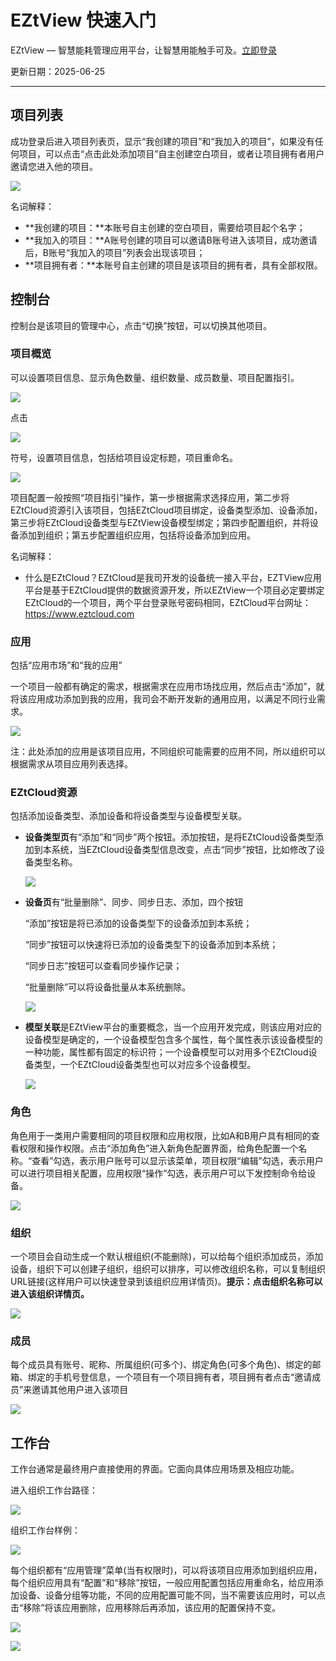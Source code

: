 # EZtView 快速入门

EZtView — 智慧能耗管理应用平台，让智慧用能触手可及。[立即登录](https://www.eztview.com/)

更新日期：2025-06-25

---

## 项目列表

成功登录后进入项目列表页，显示“我创建的项目”和“我加入的项目”，如果没有任何项目，可以点击“点击此处添加项目”自主创建空白项目，或者让项目拥有者用户邀请您进入他的项目。

![](index/image3.png)

名词解释：

- **我创建的项目：**本账号自主创建的空白项目，需要给项目起个名字；
- **我加入的项目：**A账号创建的项目可以邀请B账号进入该项目，成功邀请后，B账号“我加入的项目”列表会出现该项目；
- **项目拥有者：**本账号自主创建的项目是该项目的拥有者，具有全部权限。

## **控制台**

控制台是该项目的管理中心，点击“切换”按钮，可以切换其他项目。

### 项目概览

可以设置项目信息、显示角色数量、组织数量、成员数量、项目配置指引。

![](index/image4.png)

点击

![](index/image5.png)

符号，设置项目信息，包括给项目设定标题，项目重命名。

![](index/image6.png)

项目配置一般按照“项目指引”操作，第一步根据需求选择应用，第二步将EZtCloud资源引入该项目，包括EZtCloud项目绑定，设备类型添加、设备添加，第三步将EZtCloud设备类型与EZtView设备模型绑定；第四步配置组织，并将设备添加到组织；第五步配置组织应用，包括将设备添加到应用。

名词解释：

- 什么是EZtCloud？EZtCloud是我司开发的设备统一接入平台，EZTView应用平台是基于EZtCloud提供的数据资源开发，所以EZtView一个项目必定要绑定EZtCloud的一个项目，两个平台登录账号密码相同，EZtCloud平台网址：https://www.eztcloud.com

### 应用

包括“应用市场”和“我的应用”

一个项目一般都有确定的需求，根据需求在应用市场找应用，然后点击“添加”，就将该应用成功添加到我的应用，我司会不断开发新的通用应用，以满足不同行业需求。

![](index/image7.png)

注：此处添加的应用是该项目应用，不同组织可能需要的应用不同，所以组织可以根据需求从项目应用列表选择。

### EZtCloud资源

包括添加设备类型、添加设备和将设备类型与设备模型关联。

- **设备类型页**有“添加”和“同步”两个按钮。添加按钮，是将EZtCloud设备类型添加到本系统，当EZtCloud设备类型信息改变，点击“同步”按钮，比如修改了设备类型名称。
    
    ![](index/image8.png)
    
- **设备页**有“批量删除”、同步、同步日志、添加，四个按钮
    
    “添加”按钮是将已添加的设备类型下的设备添加到本系统；
    
    “同步”按钮可以快速将已添加的设备类型下的设备添加到本系统；
    
    “同步日志”按钮可以查看同步操作记录；
    
    “批量删除”可以将设备批量从本系统删除。
    
    ![](index/image9.png)
    
- **模型关联**是EZtView平台的重要概念，当一个应用开发完成，则该应用对应的设备模型是确定的，一个设备模型包含多个属性，每个属性表示该设备模型的一种功能，属性都有固定的标识符；一个设备模型可以对用多个EZtCloud设备类型，一个EZtCloud设备类型也可以对应多个设备模型。
    
    ![](index/image10.png)
    

### 角色

角色用于一类用户需要相同的项目权限和应用权限，比如A和B用户具有相同的查看权限和操作权限。点击“添加角色”进入新角色配置界面，给角色配置一个名称。“查看”勾选，表示用户账号可以显示该菜单，项目权限“编辑”勾选，表示用户可以进行项目相关配置，应用权限“操作”勾选，表示用户可以下发控制命令给设备。

![](index/image11.png)

### 组织

一个项目会自动生成一个默认根组织(不能删除)，可以给每个组织添加成员，添加设备，组织下可以创建子组织，组织可以排序，可以修改组织名称，可以复制组织URL链接(这样用户可以快速登录到该组织应用详情页)。**提示：点击组织名称可以进入该组织详情页。**

![](index/image12.png)

### 成员

每个成员具有账号、昵称、所属组织(可多个)、绑定角色(可多个角色)、绑定的邮箱、绑定的手机号登信息，一个项目有一个项目拥有者，项目拥有者点击“邀请成员”来邀请其他用户进入该项目

![](index/image13.png)

## **工作台**

工作台通常是最终用户直接使用的界面。它面向具体应用场景及相应功能。

进入组织工作台路径：

![](index/image14.png)

组织工作台样例：

![](index/image15.png)

每个组织都有“应用管理”菜单(当有权限时)，可以将该项目应用添加到组织应用，每个组织应用具有“配置”和“移除”按钮，一般应用配置包括应用重命名，给应用添加设备、设备分组等功能，不同的应用配置可能不同，当不需要该应用时，可以点击“移除”将该应用删除，应用移除后再添加，该应用的配置保持不变。

![](index/image16.png)

![](index/image17.png)
